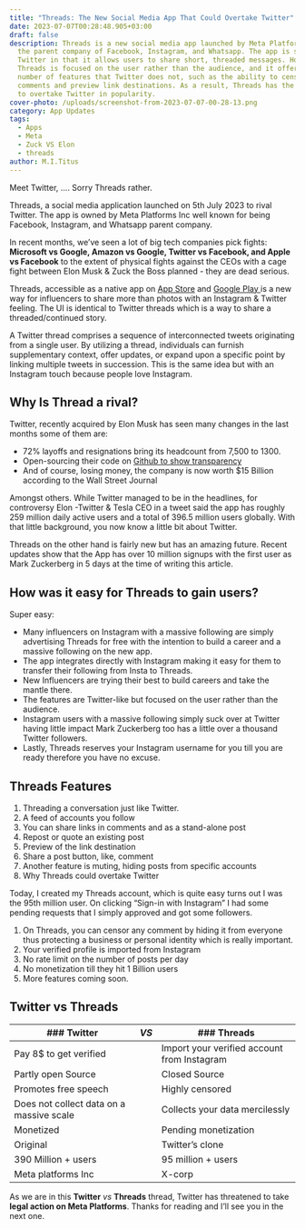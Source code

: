 ```yaml
---
title: "Threads: The New Social Media App That Could Overtake Twitter"
date: 2023-07-07T00:28:48.905+03:00
draft: false
description: Threads is a new social media app launched by Meta Platforms Inc,
  the parent company of Facebook, Instagram, and Whatsapp. The app is similar to
  Twitter in that it allows users to share short, threaded messages. However,
  Threads is focused on the user rather than the audience, and it offers a
  number of features that Twitter does not, such as the ability to censor
  comments and preview link destinations. As a result, Threads has the potential
  to overtake Twitter in popularity.
cover-photo: /uploads/screenshot-from-2023-07-07-00-28-13.png
category: App Updates
tags:
  - Apps
  - Meta
  - Zuck VS Elon
  - threads
author: M.I.Titus
---
```

Meet Twitter, …. Sorry Threads rather.

Threads, a social media application launched on 5th July 2023 to rival Twitter. The app is owned by Meta Platforms Inc well known for being Facebook, Instagram, and Whatsapp parent company. 

In recent months, we’ve seen a lot of big tech companies pick fights: **Microsoft vs Google, Amazon vs Google, Twitter vs Facebook, and Apple vs Facebook** to the extent of physical fights against the CEOs with a cage fight between Elon Musk & Zuck the Boss planned - they are dead serious.

Threads, accessible as a native app on [App Store](https://apps.apple.com/us/app/threads-an-instagram-app/id6446901002) and [Google Play ](https://play.google.com/store/apps/details?id=com.instagram.barcelona&hl=en_US)is a new way for influencers to share more than photos with an Instagram & Twitter feeling. The UI is identical to Twitter threads which is a way to share a threaded/continued story.

A Twitter thread comprises a sequence of interconnected tweets originating from a single user. By utilizing a thread, individuals can furnish supplementary context, offer updates, or expand upon a specific point by linking multiple tweets in succession. This is the same idea but with an Instagram touch because people love Instagram.

## Why Is Thread a rival?

Twitter, recently acquired by Elon Musk has seen many changes in the last months some of them are: 

- 72% layoffs and resignations bring its headcount from 7,500 to 1300.
- Open-sourcing their code on [Github to show transparency](https://www.bunnieabc.com/posts/twitter-s-source-code-is-now-opensource/)
- And of course, losing money, the company is now worth $15 Billion according to the Wall Street Journal

Amongst others. While Twitter managed to be in the headlines, for controversy Elon -Twitter & Tesla CEO in a tweet said the app has roughly 259 million daily active users and a total of 396.5 million users globally. With that little background, you now know a little bit about Twitter.

Threads on the other hand is fairly new but has an amazing future. Recent updates show that the App has over 10 million signups with the first user as Mark Zuckerberg in 5 days at the time of writing this article. 

## How was it easy for Threads to gain users?

Super easy:

- Many influencers on Instagram with a massive following are simply advertising Threads for free with the intention to build a career and a massive following on the new app.
- The app integrates directly with Instagram making it easy for them to transfer their following from Insta to Threads.
- New Influencers are trying their best to build careers and take the mantle there.
- The features are Twitter-like but focused on the user rather than the audience.
- Instagram users with a massive following simply suck over at Twitter having little impact Mark Zuckerberg too has a little over a thousand Twitter followers.
- Lastly, Threads reserves your Instagram username for you till you are ready therefore you have no excuse.

## Threads Features

1. Threading a conversation just like Twitter.
1. A feed of accounts you follow
1. You can share links in comments and as a stand-alone post
1. Repost or quote an existing post
1. Preview of the link destination
1. Share a post button, like, comment
1. Another feature is muting, hiding posts from specific accounts
1. Why Threads could overtake Twitter

Today, I created my Threads account, which is quite easy turns out I was the 95th million user. On clicking “Sign-in with Instagram” I had some pending requests that I simply approved and got some followers. 

1. On Threads, you can censor any comment by hiding it from everyone thus protecting a business or personal identity which is really important.
1. Your verified profile is imported from Instagram
1. No rate limit on the number of posts per day
1. No monetization till they hit 1 Billion users
1. More features coming soon.

## Twitter vs Threads

|### **Twitter**<br />|_VS_|### **Threads**<br />|
|---|---|---|
|Pay 8$ to get verified| |Import your verified account from Instagram|
|Partly open Source| |Closed Source|
|Promotes free speech| |Highly censored|
|Does not collect data on a massive scale| |Collects your data mercilessly|
|Monetized| |Pending monetization|
|Original| |Twitter’s clone|
|390 Million + users| |95 million + users|
|Meta platforms Inc| |X-corp|

As we are in this **Twitter** _vs_ **Threads** thread, Twitter has threatened to take **legal action on Meta Platforms**. Thanks for reading and I’ll see you in the next one.

